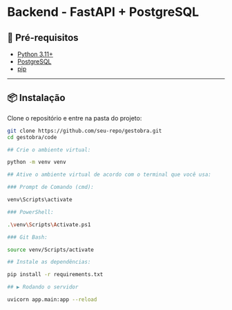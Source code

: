 # Backend - FastAPI + PostgreSQL

## 🚀 Pré-requisitos
- [Python 3.11+](https://www.python.org/downloads/)
- [PostgreSQL](https://www.postgresql.org/download/)
- [pip](https://pip.pypa.io/en/stable/)

---

## 📦 Instalação

Clone o repositório e entre na pasta do projeto:

```bash
git clone https://github.com/seu-repo/gestobra.git
cd gestobra/code

## Crie o ambiente virtual:

python -m venv venv

## Ative o ambiente virtual de acordo com o terminal que você usa:

### Prompt de Comando (cmd):

venv\Scripts\activate

### PowerShell:

.\venv\Scripts\Activate.ps1

### Git Bash:

source venv/Scripts/activate

## Instale as dependências:

pip install -r requirements.txt

## ▶️ Rodando o servidor

uvicorn app.main:app --reload

